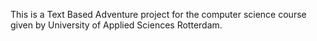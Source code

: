 This is a Text Based Adventure project for the computer science course given by University of Applied Sciences Rotterdam.
